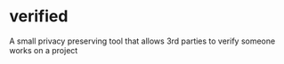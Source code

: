 # verified
A small privacy preserving tool that allows 3rd parties to verify someone works on a project
